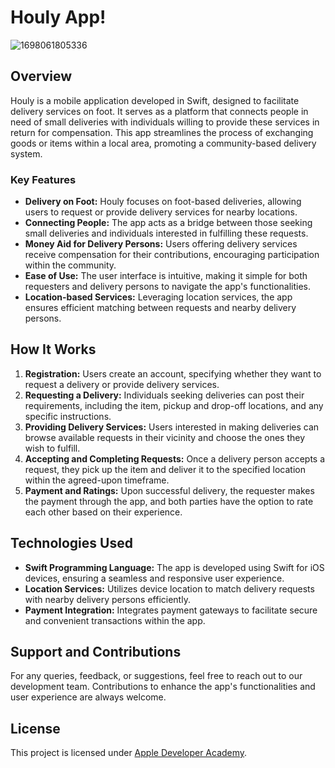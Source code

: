 # Houly App!

![1698061805336](https://github.com/AlJawharhALOtaibi/HoulyApp/assets/87391133/c69105f3-cafd-4f43-af11-1457e9ae82ca)

## Overview

Houly is a mobile application developed in Swift, designed to facilitate delivery services on foot. It serves as a platform that connects people in need of small deliveries with individuals willing to provide these services in return for compensation. This app streamlines the process of exchanging goods or items within a local area, promoting a community-based delivery system.

### Key Features

- **Delivery on Foot:** Houly focuses on foot-based deliveries, allowing users to request or provide delivery services for nearby locations.
- **Connecting People:** The app acts as a bridge between those seeking small deliveries and individuals interested in fulfilling these requests.
- **Money Aid for Delivery Persons:** Users offering delivery services receive compensation for their contributions, encouraging participation within the community.
- **Ease of Use:** The user interface is intuitive, making it simple for both requesters and delivery persons to navigate the app's functionalities.
- **Location-based Services:** Leveraging location services, the app ensures efficient matching between requests and nearby delivery persons.

## How It Works

1. **Registration:** Users create an account, specifying whether they want to request a delivery or provide delivery services.
2. **Requesting a Delivery:** Individuals seeking deliveries can post their requirements, including the item, pickup and drop-off locations, and any specific instructions.
3. **Providing Delivery Services:** Users interested in making deliveries can browse available requests in their vicinity and choose the ones they wish to fulfill.
4. **Accepting and Completing Requests:** Once a delivery person accepts a request, they pick up the item and deliver it to the specified location within the agreed-upon timeframe.
5. **Payment and Ratings:** Upon successful delivery, the requester makes the payment through the app, and both parties have the option to rate each other based on their experience.

## Technologies Used

- **Swift Programming Language:** The app is developed using Swift for iOS devices, ensuring a seamless and responsive user experience.
- **Location Services:** Utilizes device location to match delivery requests with nearby delivery persons efficiently.
- **Payment Integration:** Integrates payment gateways to facilitate secure and convenient transactions within the app.


## Support and Contributions

For any queries, feedback, or suggestions, feel free to reach out to our development team. Contributions to enhance the app's functionalities and user experience are always welcome.


## License

This project is licensed under [Apple Developer Academy](https://developeracademy.tuwaiq.edu.sa/). 

